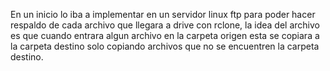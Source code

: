 En un inicio lo iba a implementar en un servidor linux ftp para poder hacer respaldo de cada archivo que llegara a drive
con rclone, la idea del archivo es que cuando entrara algun archivo en la carpeta origen esta se copiara a la carpeta destino
solo copiando archivos que no se encuentren la carpeta destino.
